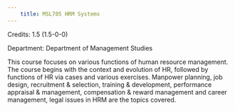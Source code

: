 ```yaml
---
    title: MSL705 HRM Systems
---
```

Credits: 1.5 (1.5-0-0)

Department: Department of Management Studies

This course focuses on various functions of human resource management. The course begins with the context and evolution of HR, followed by functions of HR via cases and various exercises. Manpower planning, job design, recruitment & selection, training & development, performance appraisal & management, compensation & reward management and career management, legal issues in HRM are the topics covered.